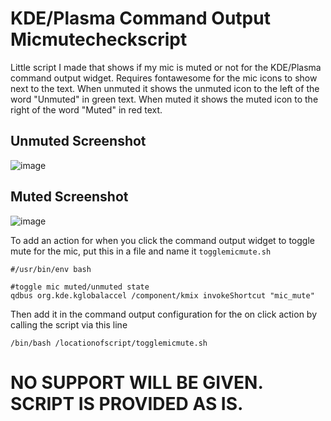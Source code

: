 # KDE/Plasma Command Output Micmutecheckscript
Little script I made that shows if my mic is muted or not for the KDE/Plasma command output widget. Requires fontawesome for the mic icons to show next to the text. When unmuted it shows the unmuted icon to the left of the word "Unmuted" in green text. When muted it shows the muted icon to the right of the word "Muted" in red text. 

## Unmuted Screenshot
![image](https://user-images.githubusercontent.com/12705139/216751920-b1bd20eb-7399-4877-a75a-543d25f01ac0.png)

## Muted Screenshot
![image](https://user-images.githubusercontent.com/12705139/216751973-04778bf7-0a96-4be8-a44d-505972b777c0.png)



To add an action for when you click the command output widget to toggle mute for the mic, put this in a file and name it `togglemicmute.sh`
```
#/usr/bin/env bash

#toggle mic muted/unmuted state
qdbus org.kde.kglobalaccel /component/kmix invokeShortcut "mic_mute"
```

Then add it in the command output configuration for the on click action by calling the script via this line
```
/bin/bash /locationofscript/togglemicmute.sh
```

# NO SUPPORT WILL BE GIVEN. SCRIPT IS PROVIDED AS IS.


